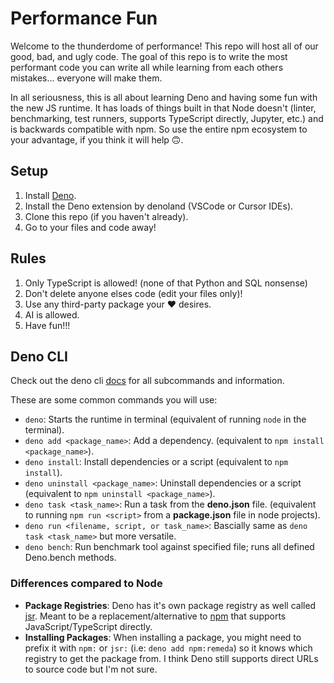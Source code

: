 # Performance Fun
Welcome to the thunderdome of performance! This repo will host all of our good, bad, and ugly code. The goal of this repo is to write the most performant code you can write all while learning from each others mistakes... everyone will make them.

In all seriousness, this is all about learning Deno and having some fun with the new JS runtime. It has loads of things built in that Node doesn't (linter, benchmarking, test runners, supports TypeScript directly, Jupyter, etc.) and is backwards compatible with npm. So use the entire npm ecosystem to your advantage, if you think it will help 🙃. 

## Setup 
1. Install [Deno](https://docs.deno.com/runtime/).
2. Install the Deno extension by denoland (VSCode or Cursor IDEs).
3. Clone this repo (if you haven't already).
4. Go to your files and code away!


## Rules
1. Only TypeScript is allowed! (none of that Python and SQL nonsense)
2. Don't delete anyone elses code (edit your files only)!
3. Use any third-party package your ❤️ desires.
4. AI is allowed.
5. Have fun!!!


## Deno CLI 
Check out the deno cli [docs](https://docs.deno.com/runtime/reference/cli/) for all subcommands and information.

These are some common commands you will use:
- `deno`: Starts the runtime in terminal (equivalent of running `node` in the terminal).
- `deno add <package_name>`: Add a dependency. (equivalent to `npm install <package_name>`).
- `deno install`: Install dependencies or a script (equivalent to `npm install`).
- `deno uninstall <package_name>`: Uninstall dependencies or a script (equivalent to `npm uninstall <package_name>`).
- `deno task <task_name>`: Run a task from the **deno.json** file. (equivalent to running `npm run <script>` from a **package.json** file in node projects).
- `deno run <filename, script, or task_name>`: Bascially same as `deno task <task_name>` but more versatile.
- `deno bench`: Run benchmark tool against specified file; runs all defined Deno.bench methods.

### Differences compared to Node
- **Package Registries**: Deno has it's own package registry as well called [jsr](https://jsr.io/). Meant to be a replacement/alternative to [npm](https://www.npmjs.com/) that supports JavaScript/TypeScript directly.
- **Installing Packages**: When installing a package, you might need to prefix it with `npm:` or `jsr:` (i.e: `deno add npm:remeda`) so it knows which registry to get the package from. I think Deno still supports direct URLs to source code but I'm not sure.
